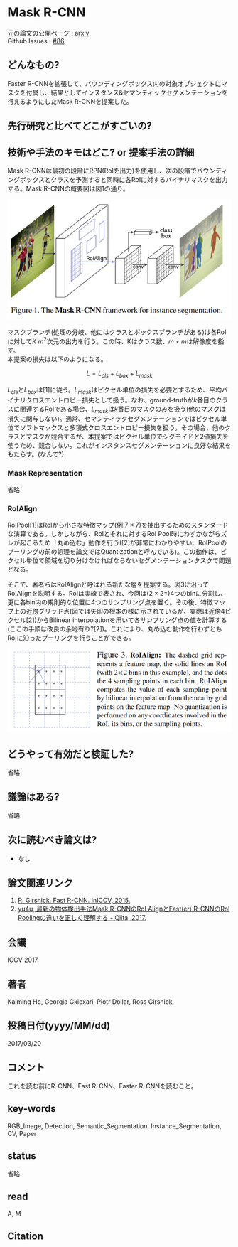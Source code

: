 # Mask R-CNN

元の論文の公開ページ : [arxiv](https://arxiv.org/abs/1703.06870)  
Github Issues : [#86](https://github.com/Obarads/obarads.github.io/issues/86)

## どんなもの?
Faster R-CNNを拡張して、バウンディングボックス内の対象オブジェクトにマスクを付属し、結果としてインスタンス&セマンティックセグメンテーションを行えるようにしたMask R-CNNを提案した。

## 先行研究と比べてどこがすごいの?

## 技術や手法のキモはどこ? or 提案手法の詳細
Mask R-CNNは最初の段階にRPN(RoIを出力)を使用し、次の段階でバウンディングボックスとクラスを予測すると同時に各RoIに対するバイナリマスクを出力する。Mask R-CNNの概要図は図1の通り。  

![fig1](img/MR/fig1.png)

マスクブランチ(処理の分岐、他にはクラスとボックスブランチがある)は各RoIに対して$K \ m^2$次元の出力を行う。この時、Kはクラス数、$m\times m$は解像度を指す。  
本提案の損失は以下のようになる。

$$
L=L_{c l s}+L_{b o x}+L_{m a s k}
$$

$L_ {cls}$と$L_ {box}$は[1]に従う。$L_ {mask}$はピクセル単位の損失を必要とするため、平均バイナリクロスエントロピー損失として扱う。なお、ground-truthが$k$番目のクラスに関連するRoIである場合、$L_ {mask}$は$k$番目のマスクのみを扱う(他のマスクは損失に関与しない)。通常、セマンティックセグメンテーションではピクセル単位でソフトマックスと多項式クロスエントロピー損失を扱う。その場合、他のクラスとマスクが競合するが、本提案ではピクセル単位でシグモイドと2値損失を使うため、競合しない。これがインスタンスセグメンテーションに良好な結果をもたらす。(なんで?)

### Mask Representation
省略

### RoIAlign
RoIPool[1]はRoIから小さな特徴マップ(例:$7\times 7$)を抽出するためのスタンダードな演算である。しかしながら、RoIとそれに対するRoI Pool時にわずかながらズレが起こるため「丸め込む」動作を行う([2]が非常にわかりやすい、RoIPoolのプーリングの前の処理を論文ではQuantizationと呼んでいる)。この動作は、ピクセル単位で領域を切り分けなければならないセグメンテーションタスクで問題となる。

そこで、著者らはRoIAlignと呼ばれる新たな層を提案する。図3に沿ってRoIAlignを説明する。RoIは実線で表され、今回は($2\times2=$)4つのbinに分割し、更に各bin内の規則的な位置に4つのサンプリング点を置く。その後、特徴マップ上の近傍グリッド点(図では矢印の根本の様に示されているが、実際は近傍4ピクセル[2])からBilinear interpolationを用いて各サンプリング点の値を計算する(ここの手順は改良の余地有り?[2])。これにより、丸め込む動作を行わずともRoIに沿ったプーリングを行うことができる。

![fig3](img/MR/fig3.png)

## どうやって有効だと検証した?
省略

## 議論はある?
省略

## 次に読むべき論文は?
- なし

## 論文関連リンク
1. [R. Girshick. Fast R-CNN. InICCV, 2015.](https://arxiv.org/abs/1504.08083?context=cs.CV)
2. [yu4u, 最新の物体検出手法Mask R-CNNのRoI AlignとFast(er) R-CNNのRoI Poolingの違いを正しく理解する - Qiita, 2017.](https://qiita.com/yu4u/items/5cbe9db166a5d72f9eb8)

## 会議
ICCV 2017

## 著者
Kaiming He, Georgia Gkioxari, Piotr Dollar, Ross Girshick.

## 投稿日付(yyyy/MM/dd)
2017/03/20

## コメント
これを読む前にR-CNN、Fast R-CNN、Faster R-CNNを読むこと。

## key-words
RGB_Image, Detection, Semantic_Segmentation, Instance_Segmentation, CV, Paper

## status
省略

## read
A, M

## Citation
